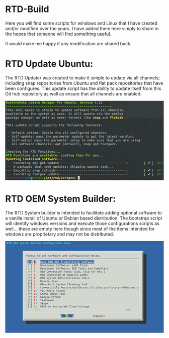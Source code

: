 # RTD-Build

Here you will find some scripts for windows and Linux that I have created and/or modified over the years. I have added them here simply to share in the hopes that someone will find something useful. 

It would make me happy if any modification are shared back. 

# RTD Update Ubuntu:
The RTD Updater was created to make it simple to update via all channels; including snap repositories from Ubuntu and flat pack repositories that have been configures. This update script has the ability to update itself from this Git hub repository as well as ensure that all channels are enabled.

![RTD Update Screenshot](Media_files/Scr1.png?raw=true "Executing the Script")

# RTD OEM System Builder: 
The RTD System builder is intended to facilitate adding optional software to a vanilla install of Ubuntu or Debian based distribution. The bootstrap script will identify windows versions and execute those configurations scripts as well... these are empty here though since most of the items intended for windows are proprietary and may not be distributed. 

![RTD Builder Screenshot](Media_files/Scr2.png?raw=true "Executing the Script")
